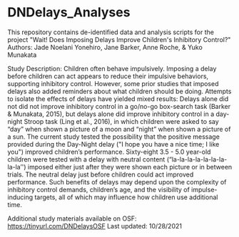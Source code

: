 # DNDelays_Analyses
This repository contains de-identified  data and analysis scripts for the project "Wait! Does Imposing Delays Improve Children's Inhibitory Control?"
Authors: Jade Noelani Yonehiro, Jane Barker, Anne Roche, & Yuko Munakata

Study Description: 
Children often behave impulsively. Imposing a delay before children can act appears to reduce their impulsive behaviors, supporting inhibitory control. However, some prior studies that imposed delays also added reminders about what children should be doing. Attempts to isolate the effects of delays have yielded mixed results: Delays alone did not did not improve inhibitory control in a go/no-go box-search task (Barker & Munakata, 2015), but delays alone did improve inhibitory control in a day-night Stroop task (Ling et al., 2016), in which children were asked to say “day” when shown a picture of a moon and “night” when shown a picture of a sun. The current study tested the possibility that the positive message provided during the Day-Night delay ("I hope you have a nice time; I like you") improved children’s performance. Sixty-eight 3.5 - 5.0 year-old children were tested with a delay with neutral content (“la-la-la-la-la-la-la-la-la’') imposed either just after they were shown each picture or in between trials. The neutral delay just before children could act improved performance. Such benefits of delays may depend upon the complexity of inhibitory control demands, children’s age, and the visibility of impulse-inducing targets, all of which may influence how children use additional time.

Additional study materials available on OSF: https://tinyurl.com/DNDelaysOSF 
Last updated: 10/28/2021
